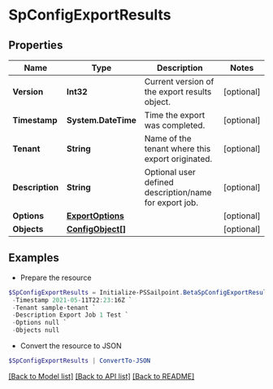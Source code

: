 # SpConfigExportResults
## Properties

Name | Type | Description | Notes
------------ | ------------- | ------------- | -------------
**Version** | **Int32** | Current version of the export results object. | [optional] 
**Timestamp** | **System.DateTime** | Time the export was completed. | [optional] 
**Tenant** | **String** | Name of the tenant where this export originated. | [optional] 
**Description** | **String** | Optional user defined description/name for export job. | [optional] 
**Options** | [**ExportOptions**](ExportOptions.md) |  | [optional] 
**Objects** | [**ConfigObject[]**](ConfigObject.md) |  | [optional] 

## Examples

- Prepare the resource
```powershell
$SpConfigExportResults = Initialize-PSSailpoint.BetaSpConfigExportResults  -Version 1 `
 -Timestamp 2021-05-11T22:23:16Z `
 -Tenant sample-tenant `
 -Description Export Job 1 Test `
 -Options null `
 -Objects null
```

- Convert the resource to JSON
```powershell
$SpConfigExportResults | ConvertTo-JSON
```

[[Back to Model list]](../README.md#documentation-for-models) [[Back to API list]](../README.md#documentation-for-api-endpoints) [[Back to README]](../README.md)

